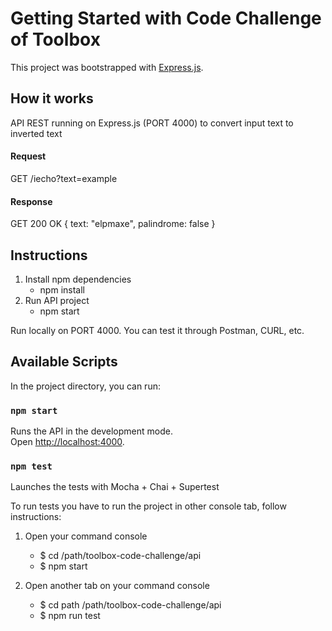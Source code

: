 # Getting Started with Code Challenge of Toolbox

This project was bootstrapped with [Express.js](https://expressjs.com/).

## How it works

API REST running on Express.js (PORT 4000) to convert input text to inverted text

#### Request

GET /iecho?text=example

#### Response

GET 200 OK { text: "elpmaxe", palindrome: false }

## Instructions

1. Install npm dependencies
   - npm install
2. Run API project
   - npm start

Run locally on PORT 4000. You can test it through Postman, CURL, etc.

## Available Scripts

In the project directory, you can run:

### `npm start`

Runs the API in the development mode.\
Open [http://localhost:4000](http://localhost:4000).

### `npm test`

Launches the tests with Mocha + Chai + Supertest

To run tests you have to run the project in other console tab, follow instructions:

1. Open your command console

   - $ cd /path/toolbox-code-challenge/api
   - $ npm start

2. Open another tab on your command console

   - $ cd path /path/toolbox-code-challenge/api
   - $ npm run test
